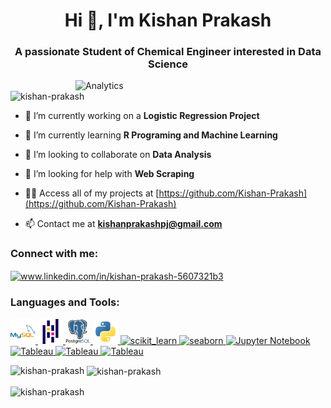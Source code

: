 <h1 align="center">Hi 👋, I'm Kishan Prakash</h1>
<h3 align="center">A passionate Student of Chemical Engineer interested in Data Science</h3>

<img align="right" alt="Analytics" width="400" src="https://i.pinimg.com/originals/fc/71/63/fc71635c7f1b09ed30413f59bb749582.gif">

<p align="left"> <img src="https://komarev.com/ghpvc/?username=kishan-prakash&label=Profile%20views&color=0e75b6&style=flat" alt="kishan-prakash" /> </p>

- 🔭 I’m currently working on a **Logistic Regression Project**

- 🌱 I’m currently learning **R Programing and Machine Learning**

- 👯 I’m looking to collaborate on **Data Analysis**

- 🤝 I’m looking for help with **Web Scraping**

- 👨‍💻 Access all of my projects at [https://github.com/Kishan-Prakash](https://github.com/Kishan-Prakash)

- 📫 Contact me at **kishanprakashpj@gmail.com**

<h3 align="left">Connect with me:</h3>
<p align="left">
<a href="https://linkedin.com/in/www.linkedin.com/in/kishan-prakash-5607321b3" target="blank"><img align="center" src="https://raw.githubusercontent.com/rahuldkjain/github-profile-readme-generator/master/src/images/icons/Social/linked-in-alt.svg" alt="www.linkedin.com/in/kishan-prakash-5607321b3" height="30" width="40" /></a>
</p>

<h3 align="left">Languages and Tools:</h3>
<p align="left"> 
    <a href="https://www.mysql.com/" target="_blank" rel="noreferrer"> 
        <img src="https://raw.githubusercontent.com/devicons/devicon/master/icons/mysql/mysql-original-wordmark.svg" alt="mysql" width="40" height="40"/> 
    </a> 
    <a href="https://pandas.pydata.org/" target="_blank" rel="noreferrer"> 
        <img src="https://raw.githubusercontent.com/devicons/devicon/2ae2a900d2f041da66e950e4d48052658d850630/icons/pandas/pandas-original.svg" alt="pandas" width="40" height="40"/> 
    </a> 
    <a href="https://www.postgresql.org" target="_blank" rel="noreferrer"> 
        <img src="https://raw.githubusercontent.com/devicons/devicon/master/icons/postgresql/postgresql-original-wordmark.svg" alt="postgresql" width="40" height="40"/> 
    </a> 
    <a href="https://www.python.org" target="_blank" rel="noreferrer"> 
        <img src="https://raw.githubusercontent.com/devicons/devicon/master/icons/python/python-original.svg" alt="python" width="40" height="40"/> 
    </a> 
    <a href="https://scikit-learn.org/" target="_blank" rel="noreferrer"> 
        <img src="https://upload.wikimedia.org/wikipedia/commons/0/05/Scikit_learn_logo_small.svg" alt="scikit_learn" width="40" height="40"/> 
    </a> 
    <a href="https://seaborn.pydata.org/" target="_blank" rel="noreferrer"> 
        <img src="https://seaborn.pydata.org/_images/logo-mark-lightbg.svg" alt="seaborn" width="40" height="40"/> 
    </a> 
    <a href="https://jupyter.org/" target="_blank" rel="noreferrer"> 
        <img src="https://jupyter.org/assets/homepage/main-logo.svg" alt="Jupyter Notebook" width="40" height="40"/>
    </a> 
    <a href="https://www.tableau.com/" target="_blank" rel="noreferrer"> 
        <img src="https://cdn.worldvectorlogo.com/logos/tableau-software.svg" alt="Tableau" width="40" height="40"/>
    </a> 
    <a href="https://www.microsoft.com/en-us/power-platform/products/power-bi/desktop" target="_blank" rel="noreferrer"> 
        <img src="https://upload.wikimedia.org/wikipedia/commons/c/cf/New_Power_BI_Logo.svg" alt="Tableau" width="40" height="40"/>
    </a> 
    <a href="https://colab.google/" target="_blank" rel="noreferrer"> 
        <img src="https://upload.wikimedia.org/wikipedia/commons/d/d0/Google_Colaboratory_SVG_Logo.svg" alt="Tableau" width="40" height="40"/>
    </a> 
</p>


<p><img align="left" src="https://github-readme-stats.vercel.app/api/top-langs?username=kishan-prakash&show_icons=true&locale=en&layout=compact" alt="kishan-prakash" /></p>

<p>&nbsp;<img align="center" src="https://github-readme-stats.vercel.app/api?username=kishan-prakash&show_icons=true&locale=en" alt="kishan-prakash" /></p>

<p><img align="center" src="https://github-readme-streak-stats.herokuapp.com/?user=kishan-prakash&" alt="kishan-prakash" /></p>
